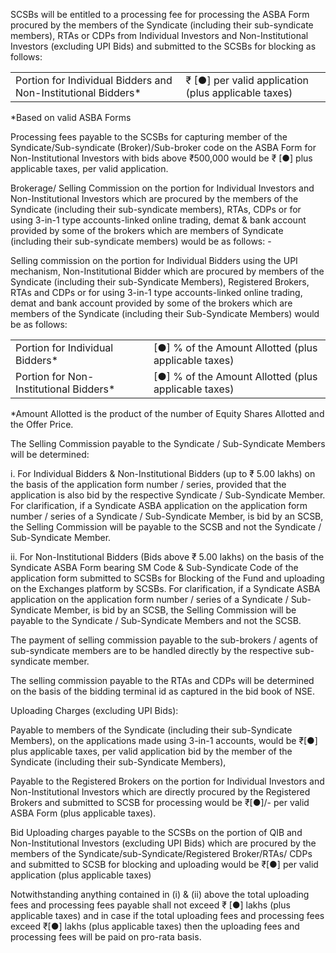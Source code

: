 SCSBs will be entitled to a processing fee for processing the ASBA Form procured by the members of the Syndicate (including their sub-syndicate members), RTAs or CDPs from Individual Investors and Non-Institutional Investors (excluding UPI Bids) and submitted to the SCSBs for blocking as follows:

<table><tr><td>Portion for Individual Bidders and Non-Institutional Bidders*</td><td>₹ [●] per valid application (plus applicable taxes)</td></tr></table>

*Based on valid ASBA Forms

Processing fees payable to the SCSBs for capturing member of the Syndicate/Sub-syndicate (Broker)/Sub-broker code on the ASBA Form for Non-Institutional Investors with bids above ₹500,000 would be ₹ [●] plus applicable taxes, per valid application.

Brokerage/ Selling Commission on the portion for Individual Investors and Non-Institutional Investors which are procured by the members of the Syndicate (including their sub-syndicate members), RTAs, CDPs or for using 3-in-1 type accounts-linked online trading, demat & bank account provided by some of the brokers which are members of Syndicate (including their sub-syndicate members) would be as follows: -

Selling commission on the portion for Individual Bidders using the UPI mechanism, Non-Institutional Bidder which are procured by members of the Syndicate (including their sub-Syndicate Members), Registered Brokers, RTAs and CDPs or for using 3-in-1 type accounts-linked online trading, demat and bank account provided by some of the brokers which are members of the Syndicate (including their Sub-Syndicate Members) would be as follows:

<table><tr><td>Portion for Individual Bidders*</td><td>[●] % of the Amount Allotted (plus applicable taxes)</td></tr><tr><td>Portion for Non-Institutional Bidders*</td><td>[●] % of the Amount Allotted (plus applicable taxes)</td></tr></table>

*Amount Allotted is the product of the number of Equity Shares Allotted and the Offer Price.

The Selling Commission payable to the Syndicate / Sub-Syndicate Members will be determined:

i. For Individual Bidders & Non-Institutional Bidders (up to ₹ 5.00 lakhs) on the basis of the application form number / series, provided that the application is also bid by the respective Syndicate / Sub-Syndicate Member. For clarification, if a Syndicate ASBA application on the application form number / series of a Syndicate / Sub-Syndicate Member, is bid by an SCSB, the Selling Commission will be payable to the SCSB and not the Syndicate / Sub-Syndicate Member.

ii. For Non-Institutional Bidders (Bids above ₹ 5.00 lakhs) on the basis of the Syndicate ASBA Form bearing SM Code & Sub-Syndicate Code of the application form submitted to SCSBs for Blocking of the Fund and uploading on the Exchanges platform by SCSBs. For clarification, if a Syndicate ASBA application on the application form number / series of a Syndicate / Sub-Syndicate Member, is bid by an SCSB, the Selling Commission will be payable to the Syndicate / Sub-Syndicate Members and not the SCSB.

The payment of selling commission payable to the sub-brokers / agents of sub-syndicate members are to be handled directly by the respective sub-syndicate member.

The selling commission payable to the RTAs and CDPs will be determined on the basis of the bidding terminal id as captured in the bid book of NSE.

Uploading Charges (excluding UPI Bids):

Payable to members of the Syndicate (including their sub-Syndicate Members), on the applications made using 3-in-1 accounts, would be ₹[●] plus applicable taxes, per valid application bid by the member of the Syndicate (including their sub-Syndicate Members),

Payable to the Registered Brokers on the portion for Individual Investors and Non-Institutional Investors which are directly procured by the Registered Brokers and submitted to SCSB for processing would be ₹[●]/- per valid ASBA Form (plus applicable taxes).

Bid Uploading charges payable to the SCSBs on the portion of QIB and Non-Institutional Investors (excluding UPI Bids) which are procured by the members of the Syndicate/sub-Syndicate/Registered Broker/RTAs/ CDPs and submitted to SCSB for blocking and uploading would be ₹[●] per valid application (plus applicable taxes)

Notwithstanding anything contained in (i) & (ii) above the total uploading fees and processing fees payable shall not exceed ₹ [●] lakhs (plus applicable taxes) and in case if the total uploading fees and processing fees exceed ₹[●] lakhs (plus applicable taxes) then the uploading fees and processing fees will be paid on pro-rata basis.